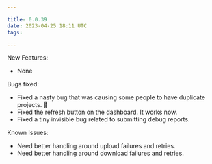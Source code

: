 ```yaml
---

title: 0.0.39
date: 2023-04-25 18:11 UTC
tags: 

---
```


New Features:

* None

Bugs fixed:

* Fixed a nasty bug that was causing some people to have duplicate projects. 😬
* Fixed the refresh button on the dashboard. It works now.
* Fixed a tiny invisible bug related to submitting debug reports.


Known Issues:

* Need better handling around upload failures and retries.
* Need better handling around download failures and retries.



